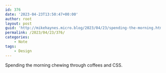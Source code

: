 ```yaml
---
id: 376
date: '2023-04-23T13:50:47+00:00'
author: root
layout: post
guid: 'http://mikehaynes.micro.blog/2023/04/23/spending-the-morning.html'
permalink: /2023/04/23/376/
categories:
    - Note
tags:
    - Design
---
```


Spending the morning chewing through coffees and CSS.
